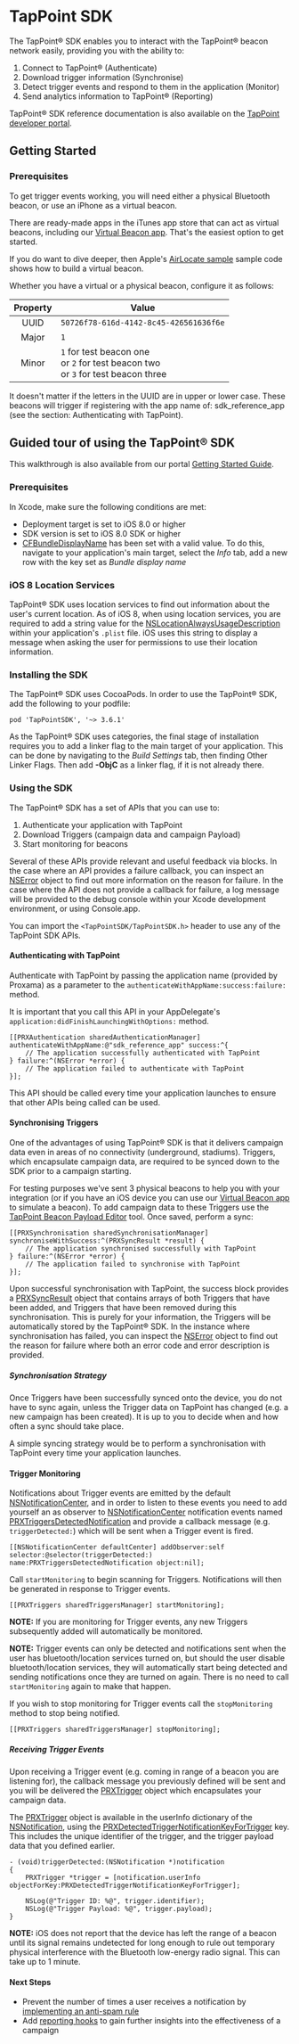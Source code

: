 # TapPoint SDK

The TapPoint&reg; SDK enables you to interact with the TapPoint&reg; beacon network easily, providing you with the ability to:

1. Connect to TapPoint&reg; (Authenticate)
2. Download trigger information (Synchronise)
3. Detect trigger events and respond to them in the application (Monitor)
4. Send analytics information to TapPoint&reg; (Reporting)

TapPoint&reg; SDK reference documentation is also available on the [TapPoint developer portal](http://developer.tappoint.com/).

## Getting Started

### Prerequisites

To get trigger events working, you will need either a physical Bluetooth beacon, or use an iPhone as a virtual beacon.

There are ready-made apps in the iTunes app store that can act as virtual beacons, including our [Virtual Beacon app](https://appsto.re/gb/aCMr7.i). That's the easiest option to get started.

If you do want to dive deeper, then Apple's [AirLocate sample](https://developer.apple.com/library/ios/samplecode/AirLocate/Introduction/Intro.html) sample code shows how to build a virtual beacon.

Whether you have a virtual or a physical beacon, configure it as follows:

| Property | Value                                  |
| :------: | -----                                  |
| UUID     | `50726f78-616d-4142-8c45-426561636f6e` |
| Major    | `1`                                    |
| Minor    | `1` for test beacon one <br>or `2` for test beacon two <br> or `3` for test beacon three |

It doesn't matter if the letters in the UUID are in upper or lower case.
These beacons will trigger if registering with the app name of: sdk_reference_app (see the section: Authenticating with TapPoint).

## Guided tour of using the TapPoint&reg; SDK

This walkthrough is also available from our portal [Getting Started Guide](http://developer.tappoint.com/ios/quick-start).

### Prerequisites

In Xcode, make sure the following conditions are met:
* Deployment target is set to iOS 8.0 or higher
* SDK version is set to iOS 8.0 SDK or higher
* [CFBundleDisplayName](https://developer.apple.com/library/ios/documentation/General/Reference/InfoPlistKeyReference/Articles/CoreFoundationKeys.html#//apple_ref/doc/uid/20001431-110725) has been set with a valid value. To do this, navigate to your application's main target, select the *Info* tab, add a new row with the key set as *Bundle display name*

### iOS 8 Location Services

TapPoint&reg; SDK uses location services to find out information about the user's current location. As of iOS 8, when using location services, you are required to add a string value for the [NSLocationAlwaysUsageDescription](https://developer.apple.com/library/ios/documentation/General/Reference/InfoPlistKeyReference/Articles/CocoaKeys.html#//apple_ref/doc/uid/TP40009251-SW18) within your application's `.plist` file. iOS uses this string to display a message when asking the user for permissions to use their location information.

### Installing the SDK

The TapPoint&reg; SDK uses CocoaPods. In order to use the TapPoint&reg; SDK, add the following to your podfile:

```
pod 'TapPointSDK', '~> 3.6.1'
```

As the TapPoint&reg; SDK uses categories, the final stage of installation requires you to add a linker flag to the main target of your application. This can be done by navigating to the *Build Settings* tab, then finding Other Linker Flags. Then add **-ObjC** as a linker flag, if it is not already there.

### Using the SDK

The TapPoint&reg; SDK has a set of APIs that you can use to:

1. Authenticate your application with TapPoint
2. Download Triggers (campaign data and campaign Payload)
3. Start monitoring for beacons

Several of these APIs provide relevant and useful feedback via blocks. In the case where an API provides a failure callback, you can inspect an [NSError](https://developer.apple.com/library/ios/documentation/Cocoa/Reference/Foundation/Classes/NSError_Class/index.html) object to find out more information on the reason for failure. In the case where the API does not provide a callback for failure, a log message will be provided to the debug console within your Xcode development environment, or using Console.app.

You can import the `<TapPointSDK/TapPointSDK.h>` header to use any of the TapPoint SDK APIs.

#### Authenticating with TapPoint

Authenticate with TapPoint by passing the application name (provided by Proxama) as a parameter to the `authenticateWithAppName:success:failure:` method.

It is important that you call this API in your AppDelegate's `application:didFinishLaunchingWithOptions:` method.

```
[[PRXAuthentication sharedAuthenticationManager] authenticateWithAppName:@"sdk_reference_app" success:^{
    // The application successfully authenticated with TapPoint
} failure:^(NSError *error) {
    // The application failed to authenticate with TapPoint
}];
```

This API should be called every time your application launches to ensure that other APIs being called can be used.

#### Synchronising Triggers

One of the advantages of using TapPoint&reg; SDK is that it delivers campaign data even in areas of no connectivity (underground, stadiums). Triggers, which encapsulate campaign data, are required to be synced down to the SDK prior to a campaign starting.

For testing purposes we've sent 3 physical beacons to help you with your integration (or if you have an iOS device you can use our [Virtual Beacon app](https://appsto.re/gb/aCMr7.i) to simulate a beacon). To add campaign data to these Triggers use the [TapPoint Beacon Payload Editor](https://connect.tappoint.com/payload/) tool. Once saved, perform a sync:

```
[[PRXSynchronisation sharedSynchronisationManager] synchroniseWithSuccess:^(PRXSyncResult *result) {
    // The application synchronised successfully with TapPoint
} failure:^(NSError *error) {
    // The application failed to synchronise with TapPoint
}];
```

Upon successful synchronisation with TapPoint, the success block provides a [PRXSyncResult](http://developer.tappoint.com/ios/api-docs/Classes/PRXSyncResult.html) object that contains arrays of both Triggers that have been added, and Triggers that have been removed during this synchronisation. This is purely for your information, the Triggers will be automatically stored by the TapPoint&reg; SDK. In the instance where synchronisation has failed, you can inspect the [NSError](https://developer.apple.com/library/ios/documentation/Cocoa/Reference/Foundation/Classes/NSError_Class/index.html) object to find out the reason for failure where both an error code and error description is provided.

##### Synchronisation Strategy

Once Triggers have been successfully synced onto the device, you do not have to sync again, unless the Trigger data on TapPoint has changed (e.g. a new campaign has been created). It is up to you to decide when and how often a sync should take place.

A simple syncing strategy would be to perform a synchronisation with TapPoint every time your application launches.

#### Trigger Monitoring

Notifications about Trigger events are emitted by the default [NSNotificationCenter](https://developer.apple.com/library/ios/documentation/Cocoa/Reference/Foundation/Classes/NSNotificationCenter_Class/index.html), and in order to listen to these events you need to add yourself an as observer to [NSNotificationCenter](https://developer.apple.com/library/ios/documentation/Cocoa/Reference/Foundation/Classes/NSNotificationCenter_Class/index.html) notification events named [PRXTriggersDetectedNotification](http://developer.tappoint.com/ios/api-docs/Classes/PRXTriggers.html) and provide a callback message (e.g. `triggerDetected:`) which will be sent when a Trigger event is fired.

```
[[NSNotificationCenter defaultCenter] addObserver:self selector:@selector(triggerDetected:) name:PRXTriggersDetectedNotification object:nil];
```

Call `startMonitoring` to begin scanning for Triggers. Notifications will then be generated in response to Trigger events.

```
[[PRXTriggers sharedTriggersManager] startMonitoring];
```

**NOTE:** If you are monitoring for Trigger events, any new Triggers subsequently added will automatically be monitored.

**NOTE:** Trigger events can only be detected and notifications sent when the user has bluetooth/location services turned on, but should the user disable bluetooth/location services, they will automatically start being detected and sending notifications once they are turned on again. There is no need to call `startMonitoring` again to make that happen.

If you wish to stop monitoring for Trigger events call the `stopMonitoring` method to stop being notified.

```
[[PRXTriggers sharedTriggersManager] stopMonitoring];
```

##### Receiving Trigger Events

Upon receiving a Trigger event (e.g. coming in range of a beacon you are listening for), the callback message you previously defined will be sent and you will be delivered the [PRXTrigger](http://developer.tappoint.com/ios/api-docs/Classes/PRXTrigger.html) object which encapsulates your campaign data.

The [PRXTrigger](http://developer.tappoint.com/ios/api-docs/Classes/PRXTrigger.html) object is available in the userInfo dictionary of the [NSNotification](https://developer.apple.com/library/ios/documentation/Cocoa/Reference/Foundation/Classes/NSNotification_Class/index.html), using the [PRXDetectedTriggerNotificationKeyForTrigger](http://developer.tappoint.com/ios/api-docs/Classes/PRXTriggers.html) key. This includes the unique identifier of the trigger, and the trigger payload data that you defined earlier.

```
- (void)triggerDetected:(NSNotification *)notification
{
    PRXTrigger *trigger = [notification.userInfo objectForKey:PRXDetectedTriggerNotificationKeyForTrigger];

    NSLog(@"Trigger ID: %@", trigger.identifier);
    NSLog(@"Trigger Payload: %@", trigger.payload);
}
```

**NOTE:** iOS does not report that the device has left the range of a beacon until its signal remains undetected for long enough to rule out temporary physical interference with the Bluetooth low-energy radio signal. This can take up to 1 minute.

#### Next Steps

* Prevent the number of times a user receives a notification by [implementing an anti-spam rule](http://developer.tappoint.com/advanced/anti-spam/)
* Add [reporting hooks](http://developer.tappoint.com/advanced/reporting-hooks/) to gain further insights into the effectiveness of a campaign

